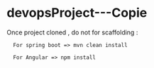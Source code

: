# devopsProject---Copie

Once project cloned , do not for scaffolding : 

      For spring boot => mvn clean install 

      For Angular => npm install 



